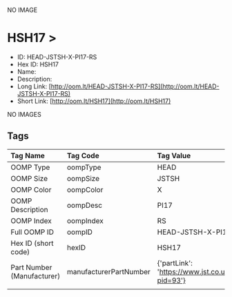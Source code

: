 


  
NO IMAGE  
# HSH17 > 

- ID: HEAD-JSTSH-X-PI17-RS
- Hex ID: HSH17
- Name: 
- Description: 
- Long Link: [http://oom.lt/HEAD-JSTSH-X-PI17-RS](http://oom.lt/HEAD-JSTSH-X-PI17-RS)
- Short Link: [http://oom.lt/HSH17](http://oom.lt/HSH17)
  
NO IMAGES  
## Tags
  

|Tag Name|Tag Code|Tag Value|
| :--- | :--- | :--- |
|OOMP Type|oompType|HEAD|
|OOMP Size|oompSize|JSTSH|
|OOMP Color|oompColor|X|
|OOMP Description|oompDesc|PI17|
|OOMP Index|oompIndex|RS|
|Full OOMP ID|oompID|HEAD-JSTSH-X-PI17-RS|
|Hex ID (short code)|hexID|HSH17|
|Part Number (Manufacturer)|manufacturerPartNumber|{'partLink': 'https://www.jst.co.uk/productSeries.php?pid=93'}|
||||

